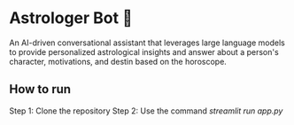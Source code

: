 # Astrologer Bot :robot:
An AI-driven conversational assistant that leverages large language models to provide personalized astrological insights and answer about a person's character, motivations, and destin based on the horoscope.  

## How to run
Step 1: Clone the repository
Step 2: Use the command *streamlit run app.py*
